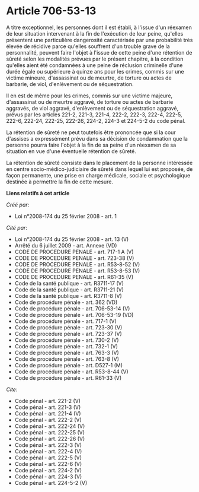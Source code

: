# Article 706-53-13

A titre exceptionnel, les personnes dont il est établi, à l'issue d'un réexamen de leur situation intervenant à la fin de
l'exécution de leur peine, qu'elles présentent une particulière dangerosité caractérisée par une probabilité très élevée de
récidive parce qu'elles souffrent d'un trouble grave de la personnalité, peuvent faire l'objet à l'issue de cette peine d'une
rétention de sûreté selon les modalités prévues par le présent chapitre, à la condition qu'elles aient été condamnées à une
peine de réclusion criminelle d'une durée égale ou supérieure à quinze ans pour les crimes, commis sur une victime mineure,
d'assassinat ou de meurtre, de torture ou actes de barbarie, de viol, d'enlèvement ou de séquestration. 

Il en est de même pour les crimes, commis sur une victime majeure, d'assassinat ou de meurtre aggravé, de torture ou actes de
barbarie aggravés, de viol aggravé, d'enlèvement ou de séquestration aggravé, prévus par les articles 221-2, 221-3, 221-4,
222-2, 222-3, 222-4, 222-5, 222-6, 222-24, 222-25, 222-26, 224-2, 224-3 et 224-5-2 du code pénal. 

La rétention de sûreté ne peut toutefois être prononcée que si la cour d'assises a expressément prévu dans sa décision de
condamnation que la personne pourra faire l'objet à la fin de sa peine d'un réexamen de sa situation en vue d'une éventuelle
rétention de sûreté. 

La rétention de sûreté consiste dans le placement de la personne intéressée en centre socio-médico-judiciaire de sûreté dans
lequel lui est proposée, de façon permanente, une prise en charge médicale, sociale et psychologique destinée à permettre la
fin de cette mesure.

**Liens relatifs à cet article**

_Créé par_:

  - Loi n°2008-174 du 25 février 2008 - art. 1

_Cité par_:

  - Loi n°2008-174 du 25 février 2008 - art. 13 (V)
  - Arrêté du 6 juillet 2009 - art. Annexe (VD)
  - CODE DE PROCEDURE PENALE - art. 717-1 A (V)
  - CODE DE PROCEDURE PENALE - art. 723-38 (V)
  - CODE DE PROCEDURE PENALE - art. R53-8-52 (V)
  - CODE DE PROCEDURE PENALE - art. R53-8-53 (V)
  - CODE DE PROCEDURE PENALE - art. R61-35 (V)
  - Code de la santé publique - art. R3711-17 (V)
  - Code de la santé publique - art. R3711-21 (V)
  - Code de la santé publique - art. R3711-8 (V)
  - Code de procédure pénale - art. 362 (VD)
  - Code de procédure pénale - art. 706-53-14 (V)
  - Code de procédure pénale - art. 706-53-19 (VD)
  - Code de procédure pénale - art. 717-1 (V)
  - Code de procédure pénale - art. 723-30 (V)
  - Code de procédure pénale - art. 723-37 (V)
  - Code de procédure pénale - art. 730-2 (V)
  - Code de procédure pénale - art. 732-1 (V)
  - Code de procédure pénale - art. 763-3 (V)
  - Code de procédure pénale - art. 763-8 (V)
  - Code de procédure pénale - art. D527-1 (M)
  - Code de procédure pénale - art. R53-8-44 (V)
  - Code de procédure pénale - art. R61-33 (V)

_Cite_:

  - Code pénal - art. 221-2 (V)
  - Code pénal - art. 221-3 (V)
  - Code pénal - art. 221-4 (V)
  - Code pénal - art. 222-2 (V)
  - Code pénal - art. 222-24 (V)
  - Code pénal - art. 222-25 (V)
  - Code pénal - art. 222-26 (V)
  - Code pénal - art. 222-3 (V)
  - Code pénal - art. 222-4 (V)
  - Code pénal - art. 222-5 (V)
  - Code pénal - art. 222-6 (V)
  - Code pénal - art. 224-2 (V)
  - Code pénal - art. 224-3 (V)
  - Code pénal - art. 224-5-2 (V)

